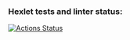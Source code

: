 ### Hexlet tests and linter status:
[![Actions Status](https://github.com/AnnaKudriaeva/fullstack-javascript-project-46/actions/workflows/hexlet-check.yml/badge.svg)](https://github.com/AnnaKudriaeva/fullstack-javascript-project-46/actions)